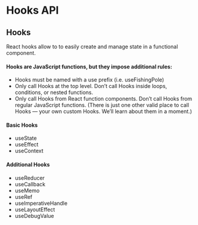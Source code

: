 # Hooks API

## Hooks
React hooks allow to to easily create and manage state in a functional component.

#### Hooks are JavaScript functions, but they impose additional rules:

- Hooks must be named with a use prefix (i.e. useFishingPole)
- Only call Hooks at the top level. Don’t call Hooks inside loops, conditions, or nested functions.
- Only call Hooks from React function components. Don’t call Hooks from regular JavaScript functions. (There is just one other valid place to call Hooks — your own custom Hooks. We’ll learn about them in a moment.)

#### Basic Hooks

- useState
- useEffect
- useContext

#### Additional Hooks

- useReducer
- useCallback
- useMemo
- useRef
- useImperativeHandle
- useLayoutEffect
- useDebugValue